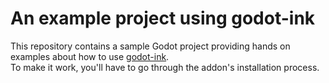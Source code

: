 # An example project using godot-ink

This repository contains a sample Godot project providing hands on examples about how to use [godot-ink](https://github.com/paulloz/godot-ink).  
To make it work, you'll have to go through the addon's installation process.